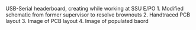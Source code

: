 USB-Serial headerboard, creating while working at SSU E/PO
    1. Modified schematic from former supervisor to resolve brownouts
    2. Handtraced PCB layout
    3. Image of PCB layout 
    4. Image of populated baord
